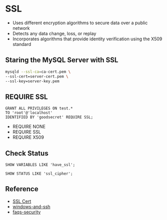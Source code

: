 # SSL

- Uses different encryption algorithms to secure data over a public network
- Detects any data change, loss, or replay
- Incorporates algorithms that provide identity verification using the X509 standard

## Staring the MySQL Server with SSL

```bash
mysqld --ssl-ca=ca-cert.pem \
--ssl-cert=server-cert.pem \
--ssl-key=server-key.pem
```

## REQUIRE SSL
```mysql
GRANT ALL PRIVILEGES ON test.*
TO 'root'@'localhost'
IDENTIFIED BY 'goodsecret' REQUIRE SSL;
```

- REQUIRE NONE
- REQUIRE SSL
- REQUIRE X509

## Check Status

```mysql
SHOW VARIABLES LIKE 'have_ssl';
```
```mysql
SHOW STATUS LIKE 'ssl_cipher';
```


## Reference

- [SSL Cert](https://dev.mysql.com/doc/refman/5.6/en/creating-ssl-files-using-openssl.html)
- [windows-and-ssh](https://dev.mysql.com/doc/refman/5.6/en/windows-and-ssh.html)
- [faqs-security](https://dev.mysql.com/doc/refman/5.6/en/faqs-security.html)